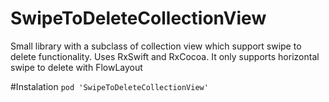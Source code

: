 # SwipeToDeleteCollectionView
Small library with a subclass of collection view which support swipe to delete functionality. Uses RxSwift and RxCocoa.
It only supports horizontal swipe to delete with FlowLayout

#Instalation
```pod 'SwipeToDeleteCollectionView'```

